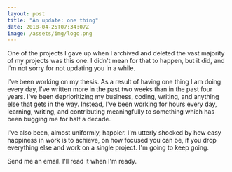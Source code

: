 ```yaml
---
layout: post
title: "An update: one thing"
date: 2018-04-25T07:34:07Z
image: /assets/img/logo.png
---
```


One of the projects I gave up when I archived and deleted the vast majority of my projects was this one. I didn't mean for that to happen, but it did, and I'm not sorry for not updating you in a while.

I've been working on my thesis. As a result of having one thing I am doing every day, I've written more in the past two weeks than in the past four years. I've been deprioritizing my business, coding, writing, and anything else that gets in the way. Instead, I've been working for hours every day, learning, writing, and contributing meaningfully to something which has been bugging me for half a decade.

I've also been, almost uniformly, happier. I'm utterly shocked by how easy happiness in work is to achieve, on how focused you can be, if you drop everything else and work on a single project. I'm going to keep going.

Send me an email. I'll read it when I'm ready.